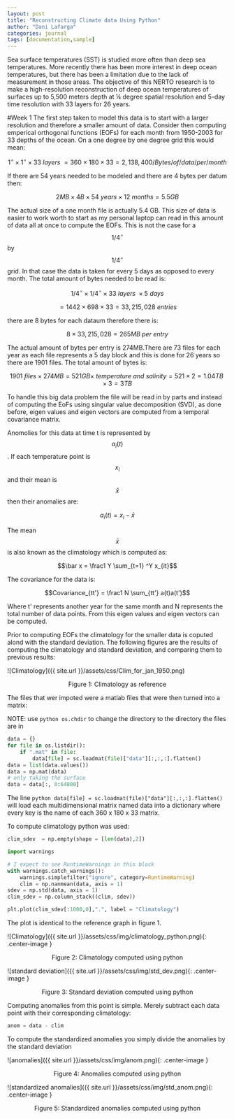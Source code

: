 ```yaml
---
layout: post
title: "Reconstructing Climate data Using Python"
author: "Dani Lafarga"
categories: journal
tags: [documentation,sample]
---
```


Sea surface temperatures (SST) is studied more often than deep sea temperatures. More recently there has been more interest in deep ocean temperatures, but there has been a limitation due to the lack of measurement in those areas. The objective of this NERTO research is to make a high-resolution reconstruction of deep ocean temperatures of surfaces up to 5,500 meters depth at ¼ degree spatial resolution and 5-day time resolution with 33 layers for 26 years.

#Week 1
The first step taken to model this data is to start with a larger resolution and therefore a smaller amount of data. Consider then computing emperical orthogonal functions (EOFs) for each month from 1950-2003 for 33 depths of the ocean. On a one degree by one degree grid this would mean:

$$
1 ^\circ \times 1^\circ \times 33 \ layers\ = 360 \times 180 \times 33 = 2,138,400/ Bytes/ of/ data/ per/ month$$


If there are 54 years needed to be modeled and there are 4 bytes per datum then:

$$
2MB \times 4B \times 54 \ years \times 12 \ months = 5.5 GB
$$

The actual size of a one month file is actually 5.4 GB. This size of data is easier to work worth to start as my personal laptop can read in this amount of data all at once to compute the EOFs. This is not the  case for a $$1/4^\circ$$ by $$1/4^\circ$$ grid. In that case the data is taken for every 5 days as opposed to every month. The total amount of bytes needed to be read is:


$$1/4^\circ \times 1/4^\circ \times 33 \ layers \  \times 5 \ days$$

$$ = 1442 \times 698 \times 33 = 33,215,028 \ entries$$

there are 8 bytes for each dataum therefore there is:

$$ 8 \times 33,215,028 = 265MB \ per\ entry$$

The actual amount of bytes per entry is 274MB.There are 73 files for each year as each file represents a 5 day block and this is done for 26 years so there are 1901 files. The total amount of bytes is:

$$ 1901 \ files \times 274MB = 521GB \times \ temperature \ and \ salinity = 521 \times 2 = 1.04TB \times 3 = 3TB$$

To handle this big data problem the file will be read in by parts and instead of computing the EoFs using singular value decomposition (SVD), as done before, eigen values and eigen vectors are computed from a temporal covariance matrix.

Anomolies for this data at time t is represented by $$a_i (t)$$. If each temperature point is $$x_i$$ and their mean is $$\bar x$$ then their anomalies are:

$$ a_i(t) = x_i - \bar x$$

The mean $$\bar x$$ is also known as the climatology which is computed as:

$$\bar x = \frac1 Y \sum_{t=1} ^Y x_{it}$$

The covariance for the data is:

$$Covariance_{tt'}  = \frac1 N \sum_{tt'} a(t)a(t')$$

Where t' represents another year for the same month and N represents the total number of data points. From this eigen values and eigen vectors can be computed. 

Prior to computing EOFs the climatology for the smaller data is coputed alond with the standard deviation. The following figures are the results of computing the climatology and standard deviation, and comparing them to previous results:


![Climatology]({{ site.url }}/assets/css/Clim_for_jan_1950.png)

<center>Figure 1: Climatology as reference</center>

The files that wer impoted were a matlab files that were then turned into a matrix:

NOTE: use ```python os.chdir``` to change the directory  to the directory the files are in

```python
data = {}
for file in os.listdir():
    if ".mat" in file:
        data[file] = sc.loadmat(file)["data"][:,:,:].flatten()
data = list(data.values())
data = np.mat(data)
# only taking the surface 
data = data[:, 0:64800]
```
The line ```python data[file] = sc.loadmat(file)["data"][:,:,:].flatten()``` will load each multidimensional matrix named data into a dictionary where every key is the name of each 360 x 180  x 33 matrix. 

To compute climatology python was used:

```python
clim_sdev  = np.empty(shape = [len(data),2])

import warnings

# I expect to see RuntimeWarnings in this block
with warnings.catch_warnings():
    warnings.simplefilter("ignore", category=RuntimeWarning)
    clim = np.nanmean(data, axis = 1)
sdev = np.std(data, axis = 1)
clim_sdev = np.column_stack((clim, sdev))

plt.plot(clim_sdev[:1000,0],".", label = "Climatology")
```
The plot is identical to the reference graph in figure 1.


![Climatology]({{ site.url }}/assets/css/img/climatology_python.png){: .center-image }

<center>Figure 2: Climatology computed using python</center>


![standard deviation]({{ site.url }}/assets/css/img/std_dev.png){: .center-image }

<center>Figure 3: Standard deviation computed using python</center>

Computing anomalies from this point is simple. Merely subtract each data point with their corresponding climatology:

```python 
anom = data - clim
```

To compute the standardized anomalies you simply divide the anomalies by the standard deviation

![anomalies]({{ site.url }}/assets/css/img/anom.png){: .center-image }

<center>Figure 4: Anomalies computed using python</center>

![standardized anomalies]({{ site.url }}/assets/css/img/std_anom.png){: .center-image }

<center>Figure 5: Standardized anomalies computed using python</center>
